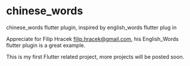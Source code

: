 # chinese_words
chinese_words flutter plugin, inspired by english_words flutter plug in

Appreciate for Filip Hracek <filip.hracek@gmail.com>, his English_Words flutter plugin is a great example.

This is my first Flutter related project, more projects will be posted soon.


